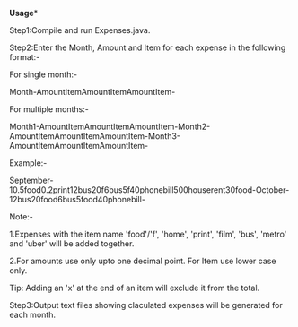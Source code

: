 **********Usage***********

Step1:Compile and run Expenses.java.

Step2:Enter the Month, Amount and Item for each expense in the following format:-

For single month:-

Month-AmountItemAmountItemAmountItem-

For multiple months:-

Month1-AmountItemAmountItemAmountItem-Month2-AmountItemAmountItemAmountItem-Month3-AmountItemAmountItemAmountItem-

Example:-

September-10.5food0.2print12bus20f6bus5f40phonebill500houserent30food-October-12bus20food6bus5food40phonebill-

Note:- 

1.Expenses with the item name 'food'/'f', 'home', 'print', 'film', 'bus', 'metro' and 'uber' will be added together.

2.For amounts use only upto one decimal point. For Item use lower case only.

Tip: Adding an 'x' at the end of an item will exclude it from the total. 

Step3:Output text files showing claculated expenses will be generated for each month.  
